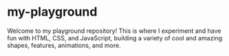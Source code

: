 # my-playground
Welcome to my playground repository! This is where I experiment and have fun with HTML, CSS, and JavaScript, building a variety of cool and amazing shapes, features, animations, and more.
